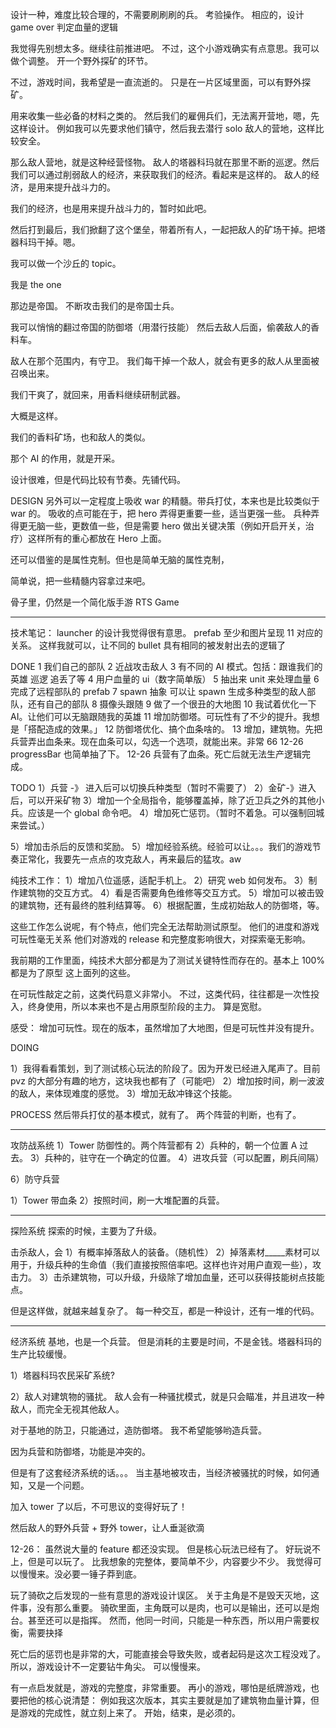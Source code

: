 


设计一种，难度比较合理的，不需要刷刷刷的兵。
考验操作。
相应的，设计 game over 判定血量的逻辑


我觉得先别想太多。继续往前推进吧。
不过，这个小游戏确实有点意思。我可以做个调整。
开一个野外探矿的环节。


不过，游戏时间，我希望是一直流逝的。
只是在一片区域里面，可以有野外探矿。

用来收集一些必备的材料之类的。
然后我们的雇佣兵们，无法离开营地，嗯，先这样设计。
例如我可以先要求他们镇守，然后我去潜行 solo 敌人的营地，这样比较安全。

那么敌人营地，就是这种经营怪物。
敌人的塔器科玛就在那里不断的巡逻。然后我们可以通过削弱敌人的经济，来获取我们的经济。看起来是这样的。
敌人的经济，是用来提升战斗力的。

我们的经济，也是用来提升战斗力的，暂时如此吧。

然后打到最后，我们掀翻了这个堡垒，带着所有人，一起把敌人的矿场干掉。把塔器科玛干掉。嗯。


我可以做一个沙丘的 topic。

我是 the one

那边是帝国。
不断攻击我们的是帝国士兵。

我可以悄悄的翻过帝国的防御塔（用潜行技能）
然后去敌人后面，偷袭敌人的香料车。

敌人在那个范围内，有守卫。
我们每干掉一个敌人，就会有更多的敌人从里面被召唤出来。

我们干爽了，就回来，用香料继续研制武器。

大概是这样。

我们的香料矿场，也和敌人的类似。

那个 AI 的作用，就是开采。


设计很难，但是代码比较有节奏。先铺代码。


DESIGN
另外可以一定程度上吸收 war 的精髓。带兵打仗，本来也是比较类似于 war 的。
吸收的点可能在于，把 hero 弄得更重要一些，适当更强一些。
兵种弄得更无脑一些，更数值一些，但是需要 hero 做出关键决策（例如开启开关，治疗）这样所有的重心都放在 Hero 上面。

还可以借鉴的是属性克制。但也是简单无脑的属性克制，

简单说，把一些精髓内容拿过来吧。

骨子里，仍然是一个简化版手游 RTS Game

-----

技术笔记：
launcher 的设计我觉得很有意思。
prefab 至少和图片呈现 11 对应的关系。
这样我就可以，让不同的 bullet 具有相同的被发射出去的逻辑了

DONE
1 我们自己的部队
2 近战攻击敌人
3 有不同的 AI 模式。包括：跟谁我们的英雄 巡逻 追丢了等
4 用户血量的 ui（数字简单版）
5 抽出来 unit 来处理血量
6 完成了远程部队的 prefab
7 spawn 抽象 可以让 spawn 生成多种类型的敌人部队，还有自己的部队
8 摄像头跟随
9 做了一个很丑的大地图
10 我试着优化一下 AI。让他们可以无脑跟随我的英雄
11 增加防御塔。可玩性有了不少的提升。我想是「搭配造成的效果。」
12 防御塔优化、搞个血条啥的。
13 增加，建筑物。先把兵营弄出血条来。现在血条可以，勾选一个选项，就能出来。非常 66
12-26 progressBar 也简单抽了下。
12-26 兵营有了血条。死亡后就无法生产逻辑完成。


TODO
1）兵营 -》 进入后可以切换兵种类型（暂时不需要了）
2）金矿-》进入后，可以开采矿物
3）增加一个全局指令，能够覆盖掉，除了近卫兵之外的其他小兵。应该是一个 global 命令吧。
4）增加死亡惩罚。（暂时不着急。可以强制回城来尝试。）

5）增加击杀后的反馈和奖励。
5）增加经验系统。经验可以让。。。我们的游戏节奏正常化，我要先一点点的攻克敌人，再来最后的猛攻。aw


纯技术工作：
1）增加八位遥感，适配手机上。
2）研究 web 如何发布。
3）制作建筑物的交互方式。
4）看是否需要角色维修等交互方式。
5）增加可以被击毁的建筑物，还有最终的胜利结算等。
6）根据配置，生成初始敌人的防御塔，等。

这些工作怎么说呢，有个特点，他们完全无法帮助测试原型。
他们的进度和游戏可玩性毫无关系
他们对游戏的 release 和完整度影响很大，对探索毫无影响。

我前期的工作里面，纯技术大部分都是为了测试关键特性而存在的。基本上 100%都是为了原型
这上面列的这些。

在可玩性敲定之前，这类代码意义非常小。
不过，这类代码，往往都是一次性投入，终身使用，所以本来也不是占用原型阶段的主力。
算是宽慰。

感受：
增加可玩性。现在的版本，虽然增加了大地图，但是可玩性并没有提升。



DOING



1）我得看看策划，到了测试核心玩法的阶段了。因为开发已经进入尾声了。目前 pvz 的大部分有趣的地方，这块我也都有了（可能吧）
2）增加按时间，刷一波波的敌人，来体现难度的感觉。
3）增加无敌冲锋这个技能。

PROCESS
然后带兵打仗的基本模式，就有了。
两个阵营的判断，也有了。

-----
攻防战系统
1）Tower 防御性的。两个阵营都有
2）兵种的，朝一个位置 A 过去。
3）兵种的，驻守在一个确定的位置。
4）进攻兵营（可以配置，刷兵间隔）

6）防守兵营


1）Tower 带血条
2）按照时间，刷一大堆配置的兵营。



-----

探险系统
探索的时候，主要为了升级。


击杀敌人，会
1）有概率掉落敌人的装备。（随机性）
2）掉落素材_____素材可以用于，升级兵种的生命值（我们直接按照倍率吧。这样也许对用户直观一些），攻击力。
3）击杀建筑物，可以升级，升级除了增加血量，还可以获得技能树点技能点。

但是这样做，就越来越复杂了。
每一种交互，都是一种设计，还有一堆的代码。


-----
经济系统
基地，也是一个兵营。
但是消耗的主要是时间，不是金钱。塔器科玛的生产比较缓慢。


1）塔器科玛农民采矿系统?

2）敌人对建筑物的骚扰。
敌人会有一种骚扰模式，就是只会瞄准，并且进攻一种敌人，而完全无视其他敌人。

对于基地的防卫，只能通过，造防御塔。
我不希望能够哟造兵营。

因为兵营和防御塔，功能是冲突的。

但是有了这套经济系统的话。。。
当主基地被攻击，当经济被骚扰的时候，如何通知，又是一个问题。




加入 tower 了以后，不可思议的变得好玩了！

然后敌人的野外兵营 + 野外 tower，让人垂涎欲滴



12-26：
虽然说大量的 feature 都还没实现。
但是核心玩法已经有了。
好玩说不上，但是可以玩了。
比我想象的完整体，要简单不少，内容要少不少。
我觉得可以慢慢来。没必要一锤子莽到底。

玩了骑砍之后发现的一些有意思的游戏设计误区。
关于主角是不是毁天灭地，这件事，没有那么重要。
骑砍里面，主角既可以是肉，也可以是输出，还可以是炮台。甚至还可以是指挥。
然而，他同一时间，只能是一种东西，所以用户需要权衡，需要抉择

死亡后的惩罚也是非常的大，可能直接会导致失败，或者起码是这次工程没戏了。
所以，游戏设计不一定要钻牛角尖。
可以慢慢来。

有一点启发就是，游戏的完整度，非常重要。
再小的游戏，哪怕是纸牌游戏，也要把他的核心说清楚：
例如我这次版本，其实主要就是加了建筑物血量计算，但是游戏的完成性，就立刻上来了。
开始，结束，是必须的。
